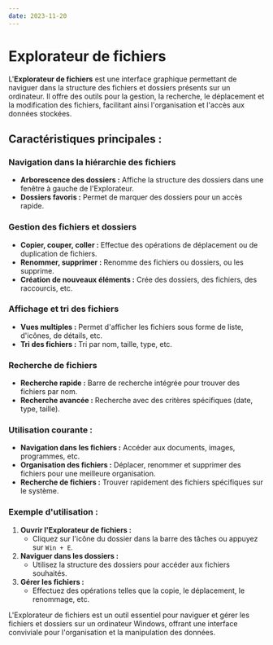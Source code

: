 ```yaml
---
date: 2023-11-20
---
```

# Explorateur de fichiers

L'**Explorateur de fichiers** est une interface graphique permettant de naviguer dans la structure des fichiers et dossiers présents sur un ordinateur. Il offre des outils pour la gestion, la recherche, le déplacement et la modification des fichiers, facilitant ainsi l'organisation et l'accès aux données stockées.

## Caractéristiques principales :

### Navigation dans la hiérarchie des fichiers

- **Arborescence des dossiers :** Affiche la structure des dossiers dans une fenêtre à gauche de l'Explorateur.
- **Dossiers favoris :** Permet de marquer des dossiers pour un accès rapide.

### Gestion des fichiers et dossiers

- **Copier, couper, coller :** Effectue des opérations de déplacement ou de duplication de fichiers.
- **Renommer, supprimer :** Renomme des fichiers ou dossiers, ou les supprime.
- **Création de nouveaux éléments :** Crée des dossiers, des fichiers, des raccourcis, etc.

### Affichage et tri des fichiers

- **Vues multiples :** Permet d'afficher les fichiers sous forme de liste, d'icônes, de détails, etc.
- **Tri des fichiers :** Tri par nom, taille, type, etc.

### Recherche de fichiers

- **Recherche rapide :** Barre de recherche intégrée pour trouver des fichiers par nom.
- **Recherche avancée :** Recherche avec des critères spécifiques (date, type, taille).

### Utilisation courante :

- **Navigation dans les fichiers :** Accéder aux documents, images, programmes, etc.
- **Organisation des fichiers :** Déplacer, renommer et supprimer des fichiers pour une meilleure organisation.
- **Recherche de fichiers :** Trouver rapidement des fichiers spécifiques sur le système.

### Exemple d'utilisation :

1. **Ouvrir l'Explorateur de fichiers :**
    - Cliquez sur l'icône du dossier dans la barre des tâches ou appuyez sur `Win + E`.
2. **Naviguer dans les dossiers :**
    - Utilisez la structure des dossiers pour accéder aux fichiers souhaités.
3. **Gérer les fichiers :**
    - Effectuez des opérations telles que la copie, le déplacement, le renommage, etc.

L'Explorateur de fichiers est un outil essentiel pour naviguer et gérer les fichiers et dossiers sur un ordinateur Windows, offrant une interface conviviale pour l'organisation et la manipulation des données.
